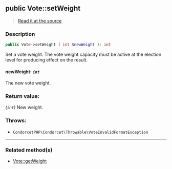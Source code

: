 ## public Vote::setWeight

> [Read it at the source](https://github.com/julien-boudry/Condorcet/blob/master/src/Vote.php#L694)

### Description    

```php
public Vote->setWeight ( int $newWeight ): int
```

Set a vote weight. The vote weight capacity must be active at the election level for producing effect on the result.
    

#### **newWeight:** *`int`*   
The new vote weight.    


### Return value:   

*(`int`)* New weight.



### Throws:   

* ```CondorcetPHP\Condorcet\Throwable\VoteInvalidFormatException```

---------------------------------------

### Related method(s)      

* [Vote::getWeight](/Docs/ApiReferences/Vote%20Class/public%20Vote--getWeight.md)    
